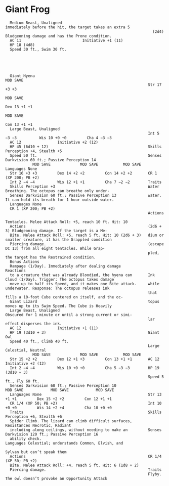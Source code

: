 # Giant Frog

      Medium Beast, Unaligned                                        immediately before the hit, the target takes an extra 5
                                                                     (2d4) Bludgeoning damage and has the Prone condition.
      AC 11                           Initiative +1 (11)
      HP 18 (4d8)
      Speed 30 ft., Swim 30 ft.





      Giant Hyena                                                            MOD SAVE
                                                                   Str 17 +3 +3
                                                                                                 MOD SAVE
                                                                                        Dex 13 +1 +1
                                                                                                                     MOD SAVE
                                                                                                             Con 13 +1 +1
      Large Beast, Unaligned
                                                                   Int 5 −3 −3          Wis 10 +0 +0         Cha 4 −3 −3
      AC 12                Initiative +2 (12)
      HP 45 (6d10 + 12)                                            Skills Perception +4, Stealth +5
      Speed 50 ft.                                                 Senses Darkvision 60 ft.; Passive Perception 14
                MOD SAVE             MOD SAVE           MOD SAVE   Languages None
      Str 16 +3 +3         Dex 14 +2 +2         Con 14 +2 +2       CR 1 (XP 200; PB +2)
      Int 2 −4 −4          Wis 12 +1 +1         Cha 7 −2 −2        Traits
      Skills Perception +3                                         Water Breathing. The octopus can breathe only under-
      Senses Darkvision 60 ft.; Passive Perception 13              water. It can hold its breath for 1 hour outside water.
      Languages None
      CR 1 (XP 200; PB +2)
                                                                   Actions
                                                                   Tentacles. Melee Attack Roll: +5, reach 10 ft. Hit: 10
      Actions                                                      (2d6 + 3) Bludgeoning damage. If the target is a Me-
      Bite. Melee Attack Roll: +5, reach 5 ft. Hit: 10 (2d6 + 3)   dium or smaller creature, it has the Grappled condition
      Piercing damage.                                             (escape DC 13) from all eight tentacles. While Grap-
                                                                   pled, the target has the Restrained condition.
      Bonus Actions
      Rampage (1/Day). Immediately after dealing damage            Reactions
      to a creature that was already Bloodied, the hyena can       Ink Cloud (1/Day). Trigger: The octopus takes damage
      move up to half its Speed, and it makes one Bite attack.     while underwater. Response: The octopus releases ink
                                                                   that fills a 10-foot Cube centered on itself, and the oc-
      Giant Lizard                                                 topus moves up to its Swim Speed. The Cube is Heavily
      Large Beast, Unaligned                                       Obscured for 1 minute or until a strong current or simi-
                                                                   lar effect disperses the ink.
      AC 12                Initiative +1 (11)
      HP 19 (3d10 + 3)                                             Giant Owl
      Speed 40 ft., Climb 40 ft.
                                                                   Large Celestial, Neutral
                MOD SAVE             MOD SAVE           MOD SAVE
      Str 15 +2 +2         Dex 12 +1 +3         Con 13 +1 +1       AC 12                            Initiative +2 (12)
      Int 2 −4 −4          Wis 10 +0 +0         Cha 5 −3 −3        HP 19 (3d10 + 3)
                                                                   Speed 5 ft., Fly 60 ft.
      Senses Darkvision 60 ft.; Passive Perception 10                        MOD SAVE            MOD SAVE            MOD SAVE
      Languages None                                               Str 13 +1 +1         Dex 15 +2 +2         Con 12 +1 +1
      CR 1/4 (XP 50; PB +2)                                        Int 10 +0 +0         Wis 14 +2 +4         Cha 10 +0 +0
      Traits                                                       Skills Perception +6, Stealth +6
      Spider Climb. The lizard can climb difficult surfaces,       Resistances Necrotic, Radiant
      including along ceilings, without needing to make an         Senses Darkvision 120 ft.; Passive Perception 16
      ability check.                                               Languages Celestial; understands Common, Elvish, and
                                                                     Sylvan but can’t speak them
      Actions                                                      CR 1/4 (XP 50; PB +2)
      Bite. Melee Attack Roll: +4, reach 5 ft. Hit: 6 (1d8 + 2)
      Piercing damage.                                             Traits
                                                                   Flyby. The owl doesn’t provoke an Opportunity Attack
